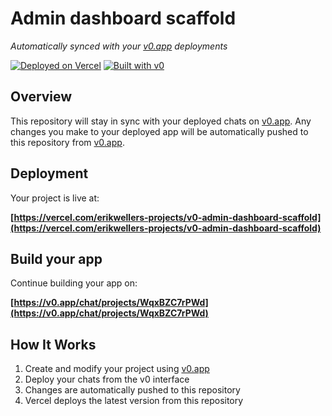 # Admin dashboard scaffold

*Automatically synced with your [v0.app](https://v0.app) deployments*

[![Deployed on Vercel](https://img.shields.io/badge/Deployed%20on-Vercel-black?style=for-the-badge&logo=vercel)](https://vercel.com/erikwellers-projects/v0-admin-dashboard-scaffold)
[![Built with v0](https://img.shields.io/badge/Built%20with-v0.app-black?style=for-the-badge)](https://v0.app/chat/projects/WqxBZC7rPWd)

## Overview

This repository will stay in sync with your deployed chats on [v0.app](https://v0.app).
Any changes you make to your deployed app will be automatically pushed to this repository from [v0.app](https://v0.app).

## Deployment

Your project is live at:

**[https://vercel.com/erikwellers-projects/v0-admin-dashboard-scaffold](https://vercel.com/erikwellers-projects/v0-admin-dashboard-scaffold)**

## Build your app

Continue building your app on:

**[https://v0.app/chat/projects/WqxBZC7rPWd](https://v0.app/chat/projects/WqxBZC7rPWd)**

## How It Works

1. Create and modify your project using [v0.app](https://v0.app)
2. Deploy your chats from the v0 interface
3. Changes are automatically pushed to this repository
4. Vercel deploys the latest version from this repository
